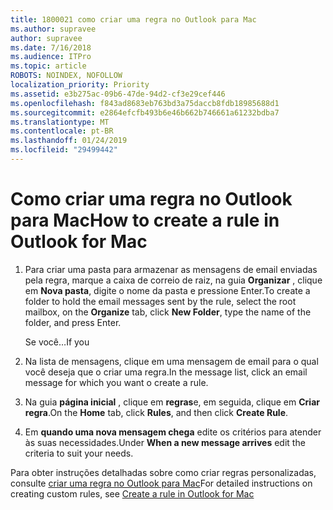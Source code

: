 ```yaml
---
title: 1800021 como criar uma regra no Outlook para Mac
ms.author: supravee
author: supravee
ms.date: 7/16/2018
ms.audience: ITPro
ms.topic: article
ROBOTS: NOINDEX, NOFOLLOW
localization_priority: Priority
ms.assetid: e3b275ac-09b6-47de-94d2-cf3e29cef446
ms.openlocfilehash: f843ad8683eb763bd3a75daccb8fdb18985688d1
ms.sourcegitcommit: e2864efcfb493b6e46b662b746661a61232bdba7
ms.translationtype: MT
ms.contentlocale: pt-BR
ms.lasthandoff: 01/24/2019
ms.locfileid: "29499442"
---
```

# <a name="how-to-create-a-rule-in-outlook-for-mac"></a><span data-ttu-id="68749-102">Como criar uma regra no Outlook para Mac</span><span class="sxs-lookup"><span data-stu-id="68749-102">How to create a rule in Outlook for Mac</span></span>

1. <span data-ttu-id="68749-103">Para criar uma pasta para armazenar as mensagens de email enviadas pela regra, marque a caixa de correio de raiz, na guia **Organizar** , clique em **Nova pasta**, digite o nome da pasta e pressione Enter.</span><span class="sxs-lookup"><span data-stu-id="68749-103">To create a folder to hold the email messages sent by the rule, select the root mailbox, on the **Organize** tab, click **New Folder**, type the name of the folder, and press Enter.</span></span>
    
    <span data-ttu-id="68749-104">Se você…</span><span class="sxs-lookup"><span data-stu-id="68749-104">If you</span></span> 
    
2. <span data-ttu-id="68749-105">Na lista de mensagens, clique em uma mensagem de email para o qual você deseja que o criar uma regra.</span><span class="sxs-lookup"><span data-stu-id="68749-105">In the message list, click an email message for which you want o create a rule.</span></span>
    
3. <span data-ttu-id="68749-106">Na guia **página inicial** , clique em **regras**e, em seguida, clique em **Criar regra**.</span><span class="sxs-lookup"><span data-stu-id="68749-106">On the **Home** tab, click **Rules**, and then click **Create Rule**.</span></span>
    
4. <span data-ttu-id="68749-107">Em **quando uma nova mensagem chega** edite os critérios para atender às suas necessidades.</span><span class="sxs-lookup"><span data-stu-id="68749-107">Under **When a new message arrives** edit the criteria to suit your needs.</span></span> 
    
<span data-ttu-id="68749-108">Para obter instruções detalhadas sobre como criar regras personalizadas, consulte [criar uma regra no Outlook para Mac](https://aka.ms/AA1uy0v)</span><span class="sxs-lookup"><span data-stu-id="68749-108">For detailed instructions on creating custom rules, see [Create a rule in Outlook for Mac](https://aka.ms/AA1uy0v)</span></span>
  

